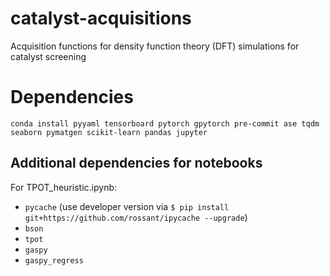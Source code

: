 # catalyst-acquisitions
Acquisition functions for density function theory (DFT) simulations for catalyst screening


# Dependencies

`conda install pyyaml tensorboard pytorch gpytorch pre-commit ase tqdm seaborn pymatgen scikit-learn pandas jupyter`


## Additional dependencies for notebooks

For TPOT_heuristic.ipynb:
* `pycache` (use developer version via `$ pip install git+https://github.com/rossant/ipycache --upgrade`)
* `bson`
* `tpot`
* `gaspy`
* `gaspy_regress`

